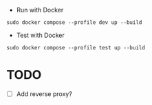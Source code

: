 - Run with Docker

`sudo docker compose --profile dev up --build`

- Test with Docker

`sudo docker compose --profile test up --build`

# TODO

- [ ] Add reverse proxy?
